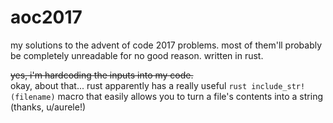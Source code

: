 # aoc2017
my solutions to the advent of code 2017 problems. most of them'll probably be completely unreadable for no good reason. written in rust. 

~~yes, i'm hardcoding the inputs into my code.~~  
okay, about that...
rust apparently has a really useful ```rust include_str!(filename)``` macro that easily allows you to turn a file's contents into a string (thanks, u/aurele!) 
